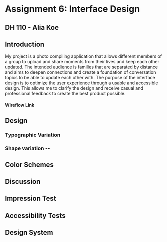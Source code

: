 # Assignment 6: Interface Design 
## DH 110 - Alia Koe 

## Introduction 
 My project is a photo compiling application that allows different members of a group to upload and share moments from their lives and keep each other updated. The intended audience is families that are separated by distance and aims to deepen connections and create a foundation of conversation topics to be able to update each other with. The purpose of the interface design is to optimize the user experience through a usable and accessible design. This allows me to clarify the design and receive casual and professional feedback to create the best product possible. 
 
#### Wireflow Link 

## Design 

### Typographic Variation 

### Shape variation -- 

## Color Schemes 

## Discussion 

## Impression Test 

## Accessibility Tests

## Design System 
